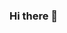 ### Hi there 👋

<!--
**jorgeupx/jorgeupx** is a ✨ _special_ ✨ repository because its `<h1 align="center">Hi 👋, I'm Jorgeupx</h1>
<h3 align="center">A Computer Engineering student and backend developer</h3>
<img align="right" alt="Coding" width="400" src="https://giffiles.alphacoders.com/209/209037.gif">
<p align="left"> <a href="https://twitter.com/jorgeupx" target="blank"><img src="https://img.shields.io/twitter/follow/jorgeupx?logo=twitter&style=for-the-badge" alt="jorgeupx" /></a> </p>

- 🔭 I’m currently working on **Zalabox**

- 🌱 I’m currently learning **C++, JavaFx, Reverse engineering**

- 💬 Ask me about **Networking, Computer science, backend coding...**

- 📫 How to reach me **jorgeupxdev@gmail.com**

<h3 align="left">Connect with me:</h3>
<p align="left">
<a href="https://twitter.com/jorgeupx" target="blank"><img align="center" src="https://raw.githubusercontent.com/rahuldkjain/github-profile-readme-generator/master/src/images/icons/Social/twitter.svg" alt="jorgeupx" height="30" width="40" /></a>
</p>

<h3 align="left">Languages and Tools:</h3>
<p align="left"> <a href="https://developer.android.com" target="_blank" rel="noreferrer"> <img src="https://raw.githubusercontent.com/devicons/devicon/master/icons/android/android-original-wordmark.svg" alt="android" width="40" height="40"/> </a> <a href="https://www.w3schools.com/cpp/" target="_blank" rel="noreferrer"> <img src="https://raw.githubusercontent.com/devicons/devicon/master/icons/cplusplus/cplusplus-original.svg" alt="cplusplus" width="40" height="40"/> </a> <a href="https://golang.org" target="_blank" rel="noreferrer"> <img src="https://raw.githubusercontent.com/devicons/devicon/master/icons/go/go-original.svg" alt="go" width="40" height="40"/> </a> <a href="https://heroku.com" target="_blank" rel="noreferrer"> <img src="https://www.vectorlogo.zone/logos/heroku/heroku-icon.svg" alt="heroku" width="40" height="40"/> </a> <a href="https://www.java.com" target="_blank" rel="noreferrer"> <img src="https://raw.githubusercontent.com/devicons/devicon/master/icons/java/java-original.svg" alt="java" width="40" height="40"/> </a> <a href="https://www.mongodb.com/" target="_blank" rel="noreferrer"> <img src="https://raw.githubusercontent.com/devicons/devicon/master/icons/mongodb/mongodb-original-wordmark.svg" alt="mongodb" width="40" height="40"/> </a> <a href="https://www.python.org" target="_blank" rel="noreferrer"> <img src="https://raw.githubusercontent.com/devicons/devicon/master/icons/python/python-original.svg" alt="python" width="40" height="40"/> </a> <a href="https://spring.io/" target="_blank" rel="noreferrer"> <img src="https://www.vectorlogo.zone/logos/springio/springio-icon.svg" alt="spring" width="40" height="40"/> </a> </p>

<p>&nbsp;<img align="center" src="https://github-readme-stats.vercel.app/api?username=jorgeupx&show_icons=true&locale=en" alt="jorgeupx" /></p>

<p><img align="center" src="https://github-readme-streak-stats.herokuapp.com/?user=jorgeupx&" alt="jorgeupx" /></p>README.md` (this file) appears on your GitHub profile.

Here are some ideas to get you started:

- 🔭 I’m currently working on ...
- 🌱 I’m currently learning ...
- 👯 I’m looking to collaborate on ...
- 🤔 I’m looking for help with ...
- 💬 Ask me about ...
- 📫 How to reach me: ...
- 😄 Pronouns: ...
- ⚡ Fun fact: ...
-->
